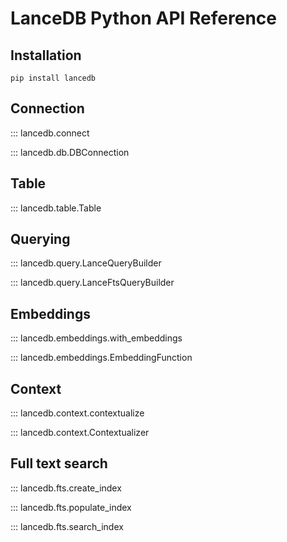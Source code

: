 # LanceDB Python API Reference

## Installation

```shell
pip install lancedb
```

## Connection

::: lancedb.connect

::: lancedb.db.DBConnection

## Table

::: lancedb.table.Table

## Querying

::: lancedb.query.LanceQueryBuilder

::: lancedb.query.LanceFtsQueryBuilder

## Embeddings

::: lancedb.embeddings.with_embeddings

::: lancedb.embeddings.EmbeddingFunction

## Context

::: lancedb.context.contextualize

::: lancedb.context.Contextualizer

## Full text search

::: lancedb.fts.create_index

::: lancedb.fts.populate_index

::: lancedb.fts.search_index
